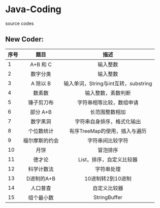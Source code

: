 # Java-Coding
source codes  
## New Coder:   

|序号  |    题目  |                 描述                        |
|:----|:--------:|:-------------------------------------------:|
|1   |A+B 和 C|输入整数|  
|2   |数字分类|输入整数|  
|3   |A 除以 B|输入单词，String与int互转，substring|                                              
|4   |数素数|输入整数，素数判断|  
|5   |锤子剪刀布|字符串相等比较，数组申请|  
|6   |部分 A+B|长范围整数相加|  
|7   |数字黑洞|字符串自身排序，格式化输出|
|8   |个位数统计|有序TreeMap的使用，插入与遍历|  
|9   |福尔摩斯的约会|字符串间比较字符|  
|10  |月饼|冒泡排序|      
|11  |德才论    |List，排序，自定义比较器|
|12  |科学计数法|字符串处理|  
|13  |D进制的A+B|10进制转2到10进制|  
|14  |人口普查|自定义比较器|  
|15  |组个最小数|StringBuffer|  